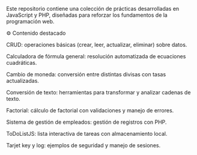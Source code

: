 Este repositorio contiene una colección de prácticas desarrolladas en JavaScript y PHP, diseñadas para reforzar los fundamentos de la programación web.

⚙️ Contenido destacado

CRUD: operaciones básicas (crear, leer, actualizar, eliminar) sobre datos.

Calculadora de fórmula general: resolución automatizada de ecuaciones cuadráticas.

Cambio de moneda: conversión entre distintas divisas con tasas actualizadas.

Conversión de texto: herramientas para transformar y analizar cadenas de texto.

Factorial: cálculo de factorial con validaciones y manejo de errores.

Sistema de gestión de empleados: gestión de registros con PHP.

ToDoListJS: lista interactiva de tareas con almacenamiento local.

Tarjet key y log: ejemplos de seguridad y manejo de sesiones.
